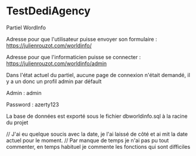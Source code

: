 # TestDediAgency


Partiel WordInfo


Adresse pour que l'utilisateur puisse envoyer son formulaire : https://julienrouzot.com/worldinfo/

Adresse pour que l'informaticien puisse se connecter : https://julienrouzot.com/worldinfo/admin

Dans l'état actuel du partiel, aucune page de connexion n'était demandé, il y a un donc un profil admin par défault 

Admin : admin

Password : azerty123

La base de données est exporté sous le fichier dbworldinfo.sql à la racine du projet



// J'ai eu quelque soucis avec la date, je l'ai laissé de côté et ai mit la date actuel pour le moment.
// Par manque de temps je n'ai pas pu tout commenter, en temps habituel je commente les fonctions qui sont difficiles
